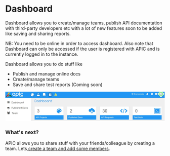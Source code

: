 # Dashboard

Dashboard allows you to create/manage teams, publish API documentation with third-party developers etc with a lot of new features soon to be added like saving and sharing reports.

NB: You need to be online in order to access dashboard. Also note that Dashboard can only be accessed if the user is registered with APIC and is currently logged in to the instance.

Dashboard allows you to do stuff like

* Publish and manage online docs
* Create/manage teams
* Save and share test reports \(Coming soon\)

![](/assets/Dashboard.JPG)

### What's next?

APIC allows you to share stuff with your friends/colleague by creating a team. Lets[ create a team and add some members](/dashboard/team-management.md).


